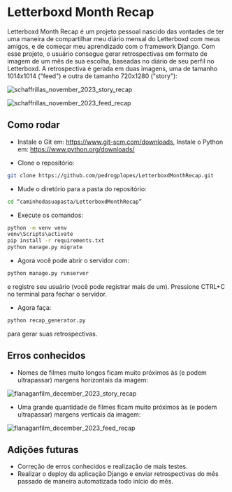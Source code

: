 # Letterboxd Month Recap
Letterboxd Month Recap é um projeto pessoal nascido das vontades de ter uma maneira de compartilhar meu diário mensal do Letterboxd com meus amigos, e de começar meu aprendizado com o framework Django. Com esse projeto, o usuário consegue gerar retrospectivas em formato de imagem de um mês de sua escolha, baseadas no diário de seu perfil no Letterboxd. A retrospectiva é gerada em duas imagens, uma de tamanho 1014x1014 ("feed") e outra de tamanho 720x1280 ("story"): 

![schaffrillas_november_2023_story_recap](https://github.com/pedrogplopes/LetterboxdMonthRecap/assets/93411648/cb43231a-4b2c-4f46-8382-9fb1635d3be9)


![schaffrillas_november_2023_feed_recap](https://github.com/pedrogplopes/LetterboxdMonthRecap/assets/93411648/43309646-4ecf-4deb-a3a2-bc07b15ff7bc)


## Como rodar

* Instale o Git em: https://www.git-scm.com/downloads, Instale o Python em: https://www.python.org/downloads/

* Clone o repositório:

```bash
git clone https://github.com/pedrogplopes/LetterboxdMonthRecap.git
```
* Mude o diretório para a pasta do repositório:

```bash
cd “caminhodasuapasta/LetterboxdMonthRecap”
```

* Execute os comandos:

```bash
python -m venv venv
venv\Scripts\activate
pip install -r requirements.txt
python manage.py migrate
```

* Agora você pode abrir o servidor com:

```bash
python manage.py runserver
```

e registre seu usuário (você pode registrar mais de um). Pressione CTRL+C no terminal para fechar o servidor.

* Agora faça:

```bash
python recap_generator.py
```

para gerar suas retrospectivas.


## Erros conhecidos

* Nomes de filmes muito longos ficam muito próximos às (e podem ultrapassar) margens horizontais da imagem:

![flanaganfilm_december_2023_story_recap](https://github.com/pedrogplopes/LetterboxdMonthRecap/assets/93411648/eb93816b-e353-4d4a-8bf8-a4eb33d15ac6)


* Uma grande quantidade de filmes ficam muito próximos às (e podem ultrapassar) margens verticais da imagem:

![flanaganfilm_december_2023_feed_recap](https://github.com/pedrogplopes/LetterboxdMonthRecap/assets/93411648/70f67809-ea5d-4acf-ae26-5d4c041cfac0)


## Adições futuras

* Correção de erros conhecidos e realização de mais testes.
* Realizar o deploy da aplicação Django e enviar retrospectivas do mês passado de maneira automatizada todo início do mês.
